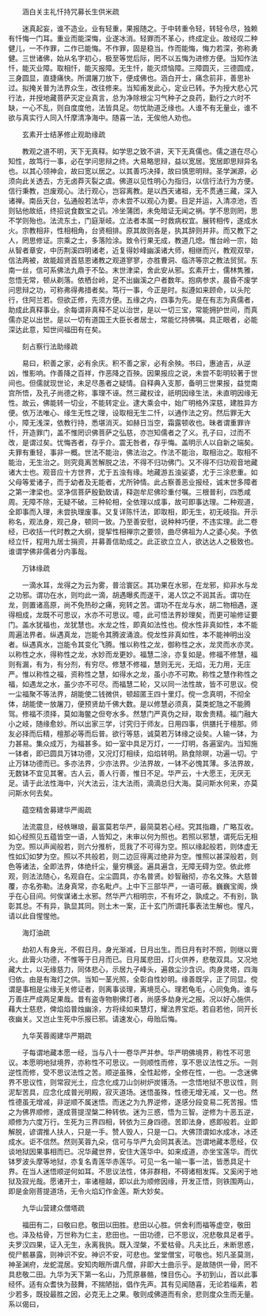 <!-- { "loadSidebar": true } -->
　　涵白关主礼忏持咒募长生供米疏

　　迷真起妄，谁不造业。业有轻重，果报随之。于中转重令轻，转轻令尽，独赖有忏悔一门耳。重业而能深悔，业遂冰消。轻罪而不革心，终成定业。故经叹二种健儿，一不作罪，二作已能悔。不作罪，固是稳当。作而能悔，悔力若深，弥称勇健。三世诸佛，始从名字初心，极至等觉后际，罔不以五悔为进修方便。当知作法忏，能灭业障。取相忏，能灭报障。无生忏，能灭烦恼障。三障圆灭，三德圆成，三身圆显，直捷痛快。所谓屠刀放下，便成佛也。涵白开士，痛念前非，善思补过。拟掩关普为法界众生，改往修来。当知甫发此心，定业已转。予为授大悲心咒行法，并授地藏菩萨灭定业真言，总为净除根尘习气种子之良药，勤行之六时不缺，一心不乱，则自度度他，法皆具足。勿忧助道乏缘也。人谁不有无量业，谁不欲与真实行人同入忏摩清净海中。随喜一法，无俟他人劝也。

　　玄素开士结茅修止观助缘疏

　　教观之道不明，天下无真释。如学思之致不讲，天下无真儒也。儒之道在尽心知性，故笃行一事，必在学问思辩之终。大易略思辩，益以宽居。宽居即思辩异名也。以其心领神会，故曰宽以居之。以其善巧决择，故曰慎思明辩。圣学渊源，必须向此关透去，方无卤莽灭裂之虞。佛道以见性明心为指归，以信行法行为方便。信行秉教，岂废观心。法行观心，岂容离教。是以西天诸祖，无不贯通三藏，深入诸禅。南岳天台，弘通般若法华，亦未尝不以观心为要。目足并运，入清凉池，否则钻他故纸，终招说食数宝之讥。冷坐蒲团，未免暗证无闻之祸。学不思则罔，思不学则殆也。法流东土，门庭渐岐。立法者本属一时救病权宜。展转相传，遂成水火。宗教相非，性相相角，台贤相排。原其故则各是，执其辞则并非。而又教下之人，罔思修证。宗乘之士，多落险涂。致令行果无成，教道几熄。惟台岭一宗，始从智者章安，中历荆溪四明诸老，近复得妙峰幽溪诸大师，相继而兴，教观双举，信法两被，故能超贤首慈恩诸教之观道寥寥，亦胜曹洞、临济等宗之教法贸贸。东南一丝，信可系佛法九鼎于不坠。末世津梁，舍此安从邪。玄素开士，儒林隽雅，忽悟无常，顿从剃落。依栖台岭，足不出幽溪之户者数年。抱病参求，晨昏不废学问思辩之功，可称弗得弗措者矣。笃行一事，今正是时。拟遵如来顾命，以头陀行，住阿兰若。但欲正修，先须方便。五缘之内，四事为先。是在有志为真儒者，助成此真释事业。余每谓非真释不足以治世，是以一切三宝，常能拥护世间，而真儒亦足以出世。是以一切有道国王大臣长者居士，常能忆持佛嘱。具正眼者，必能深达此意，知世间福田有在矣。

　　刻占察行法助缘疏

　　易曰，积善之家，必有余庆。积不善之家，必有余殃。书曰，惠迪吉，从逆凶，惟影响。作善降之百祥，作恶降之百殃。因果报应之说，未尝不彰明较著于世间也。但儒就现世论，未足尽愚者之疑情。自释典入支那，备明三世果报，益觉南宫所悟，及孔子尚德之称，事理不诬。然三藏权诠，祇明因缘生法，未直明因缘无性。故云，佛能转一切业，不能转定业。逮大乘会中，始广明格外深慈，建胜异方便。依万法唯心、缘生无性之理，设取相无生二忏，以通作法之穷。然后罪无大小，障无浅深，依教行持，悉堪消灭。如赫日当空，霜露顿收也。昧者谓重罪许忏，开造罪门，盖不惟罔识佛菩萨之弘慈，亦岂知儒者之了义。孔子曰，过而不改，是谓过矣。忧悔吝者，存乎介。震无咎者，存乎悔。盖明示人以自新之端矣。夫罪有重轻，事非一概。世法不能治，佛法治之。作法不能治，取相治之。取相不能治，无生治之。则究竟离苦解脱之法，不得不归功佛门。又不得不归功观音地藏诸大士也。观音应十方世界，尤于五浊有缘。地藏游五浊娑婆，尤于三涂悲重。如父母等爱诸子，而于幼者及无能者，尤所钟情。此占察善恶业报经，诚末世多障者之第一津梁也。坚净信菩萨殷勤致请，释迦牟尼佛珍重付嘱。三根普利，四悉咸周。无障不除，无疑不破。三种轮相，全依理以成事，故可即事达理。二种观道，全即事而入理，未尝执理废事。又复详陈忏法，即取相，即无生，初无岐指。开示称名，观法身，观己身，顿同一致。乃至善安慰，说种种巧便，不违实理。此二卷经，已收括一代时教之大纲，提挈性相禅宗之要领，曲尽佛祖为人之婆心矣。予依经立忏，程用九居士捐资，并募善信助成之。此正欲立立人，欲达达人之极致也。谁谓学佛非儒者分内事哉。

　　万钵缘疏

　　一滴水耳，龙得之为云为雾，普洽寰区。其功果在水邪，在龙邪，抑非水与龙之功邪。谓功在水，则均此一滴，胡遇曝炙而遂干，渴人饮之不润其舌。谓功在龙，则置诸高原，尚不免热砂之痛，宛转之苦。谓功不在龙与水，胡二物相遇，遂得相成，龙既不可思议，水亦不可思议。噫，此可悟法界妙理矣，而更可喻修证要门。盖水犹福也，龙犹慧也。水龙之性，即真如法性也。傥水性非真如性，本不能周遍法界者。纵遇真龙，岂能令其腾波涌浪。傥龙性非真如性，本不能神明出没者。纵遇真水，岂能令其变化飞腾。惟以称性之龙，御称性之水，龙灵而水亦灵。以称性之水，得称性之龙，水妙而龙更妙。福慧二涂，亦复如是。修福不修慧，福则有漏，有为，有分剂，有穷尽。修慧不修福，慧则无光，无焰，无力用，无庄严。惟以称性之福，资称性之慧，如得水之龙，虽小亦不可欺。称性之慧作称性之福，如遇龙之水，虽少亦不可尽。而福慧二轮，又以同一法性故，皆不可思议。傥一尘福聚不等法界，胡能使二钱微供，顿超匿王四十里灯。傥一念真明，不彻全体，胡能使一放屠刀，便预贤劫千佛大数。是以修慧必须真，莫类蛇虺之不能腾驾。修福不须择，莫如海鳖之但夸水多。然慧门严真伪之辩，取舍贵精。福门融大小之岐，随缘愈妙。所以出家三学，讨究归于师友。日用四事，供膳托于檀那。师友必择而后精，檀那必等而后普。欲行等慈，诚莫若万钵缘之设矣。人输一钵，为力甚易。集众成万，为福甚多。如一室中具足万灯，一一灯明，各遍室内。当知施一钵者，即已圆具万钵功德，又况灯灯相续，焰焰转明。熟食除暝，功遍一切。宁止万钵功德而已。多亦法界，少亦法界。少法界故，一钵不必愧其薄。多法界故，无数钵不宜见其奢。古人云，善人行善，惟日不足。华严云，十大愿王，无厌无足。请于此法性海中，兴大法云，注大法雨，滴滴总归大海。莫问斯水何来，亦莫问斯水何去矣。

　　蕴空精舍募建华严阁疏

　　法流震旦，经帙琳琅，最富莫若华严，最简莫若心经。究其指趣，广略互收。如心经照见五蕴皆空一语，人皆知之，未审以何为照也。若照以邪慧，谓死后无相为空。照以声闻般若，则六分推析，觅我了不可得为空。照以缘起般若，则体虚无性如幻如梦为空。照以不共般若，则二边叵得离过绝非为空。惟照以甚深般若，则色等诸法，全即法界，体绝纤尘，量穷横竖。遍具遍含，无障无碍为空。依此修观，则法法随心，名观自在。尘尘圆具，亦名普贤。妙智融彻，亦名文殊。大慈普覆，亦名弥勒。法身真常，亦名毗卢。上中下三部华严，一语可蔽。巍巍宝阁，焕乎在心目间。何俟谋诸土水邪。然华严六相明宗，不有坏之，孰成之。不有别，孰彰其总。不有异，孰显其同。则土木一案，正十玄门所谓托事表法生解也。惺凡，请以此自惺惺他。

　　海灯油疏

　　劫初人有身光，不假日月。身光渐减，日月出生。而日月有时不照，则继以膏火。此膏火功德，不惟等于日月而已。日月属悲田，灯火供养，悲敬双具。又况地藏大士，以无缘慈力，同体悲心，示居九子峰头，遍救尘沙含识。肉身灵塔，四海归依。由是有海灯之供。当知一茎光照，全彰自性妙明。缘善既孚，正了同显。傥谓是事相是尘缘无关修证者，则离事谈理，离境觅心。理若龟毛，心同兔角。谁与万善庄严成两足果哉。昔有盗寺物剔佛灯者，尚感多劫身光之报。况以好心施供，藉大士慈悲，俾焰焰普烛幽涂，方将续如来慧灯，耀法界宝炬。若自若他，同开长夜幽关。又岂止生死中乐报已邪。请速发心，毋贻后悔。

　　九华芙蓉阁建华严期疏

　　子每谓地藏本愿一经，当与八十一卷华严并参。华严明佛境界，称性不可思议。本愿明地狱境界，亦称性不可思议。一则顺性而修，享不思议法性之乐。一则逆性而修，受不思议法性之苦。顺逆虽殊，全性起修，全修在性，一也。一念迷佛界不思议性，则常寂光土，应念化成刀山剑树炉炭镬汤。一念悟地狱不思议性，则泥犁苦具，应念化成普光明殿，寂灭道场。迷悟虽殊，性德无增无减，又一也。然性德虽无增减，非逆顺不属迷悟。而迷之为九界逆修，遂感分段变易二死苦报。悟之为佛界顺修，遂成菩提涅槃二种转依。迷为三惑，悟为三智。逆修为十恶五逆，顺修为六度万行。生死为三界四相，转依为三身四德。苦即法身，惑即般若。业即解脱，谚谓推人扶人，只是一手。赞人毁人，只是一口。大佛顶谓如水成冰，冰还成水。讵不信然。然则芙蓉九朵，信可与华严九会同其表法。岂谓地藏本愿经，仅谈地狱因果事相而已。况华藏世界，安住大莲华中。如来成道，亦坐宝莲华。而优钵罗波头摩等地狱，亦复名青莲华赤莲华。可见一名一喻一事一法，皆悉具足十界。在当人迷悟顺逆何如耳。不思议法性，体非群相，不碍诸相发挥。又奚闲于地狱及寂光哉。愿诸开士，率诸檀越，即以此为顺修因缘，开发正悟，则铁围两山，即是金刚菩提道场，无令火焰幻作金莲。斯大妙矣。

　　九华山营建众僧塔疏

　　福田有二，曰敬曰悲。敬田以田胜。悲田以心胜。供舍利而福等虚空，敬田也。泽及枯骨，万世称为仁主，悲田也。一田功德，已不思议，况悲敬具足者乎。夫罗汉四果，证入无生，永离我执。既入涅槃，不爱枯骨。凡夫比丘，未断思惑，傥尸骸暴露，则神识不安。神识不安，可悲也。堂堂僧宝，可敬也。矧凡圣莫测，神圣渊府，龙蛇混居。安知肉眼所谓凡僧，非即大士曲示乎。是故随供一骨，罔不具悲敬二田。九华为天下第一名山，乃荒原暴骼，悚目伤心。予初到山，首以此事经怀。适有众耆快为鼓舞，不揣陋拙，倡作先声。其有见闻随喜，无论若缁素，若少若多，既投最胜之因，必克无上之果。敬则成佛道而有余，悲则度众生而无量。系以偈曰，
